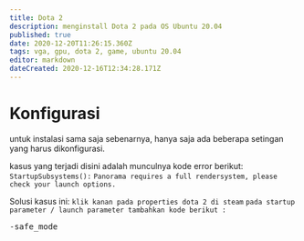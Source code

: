 ```yaml
---
title: Dota 2
description: menginstall Dota 2 pada OS Ubuntu 20.04
published: true
date: 2020-12-20T11:26:15.360Z
tags: vga, gpu, dota 2, game, ubuntu 20.04
editor: markdown
dateCreated: 2020-12-16T12:34:28.171Z
---
```



# Konfigurasi


untuk instalasi sama saja sebenarnya, hanya saja ada beberapa setingan yang harus dikonfigurasi.

kasus yang terjadi disini adalah munculnya kode error berikut:
`StartupSubsystems():`
`Panorama requires a full rendersystem, please check your launch options.`

Solusi kasus ini:
`klik kanan pada properties dota 2 di steam` 
`pada startup parameter / launch parameter tambahkan kode berikut :`

<kbd>-safe_mode</kbd>